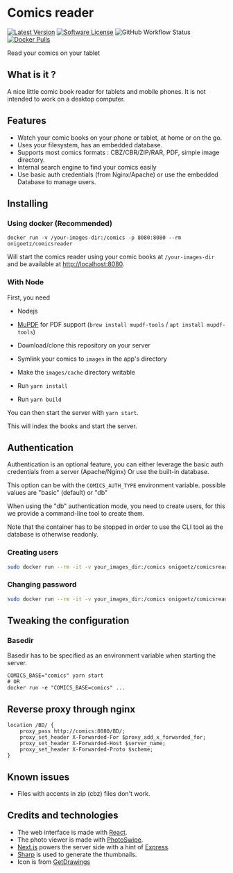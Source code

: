 # Comics reader

[![Latest Version](https://img.shields.io/github/release/onigoetz/Comics-Reader.svg?style=flat-square)](https://github.com/onigoetz/Comics-Reader/releases)
[![Software License](https://img.shields.io/badge/license-MIT-brightgreen.svg?style=flat-square)](https://github.com/onigoetz/Comics-Reader/blob/master/LICENSE.md)
![GitHub Workflow Status](https://img.shields.io/github/actions/workflow/status/onigoetz/Comics-Reader/build.yml?style=flat-square&logo=github)
[![Docker Pulls](https://img.shields.io/docker/pulls/onigoetz/comicsreader?style=flat-square&logo=docker)](https://hub.docker.com/r/onigoetz/comicsreader)


Read your comics on your tablet

## What is it ?
A nice little comic book reader for tablets and mobile phones.
It is not intended to work on a desktop computer.

## Features

- Watch your comic books on your phone or tablet, at home or on the go.
- Uses your filesystem, has an embedded database.
- Supports most comics formats : CBZ/CBR/ZIP/RAR, PDF, simple image directory.
- Internal search engine to find your comics easily
- Use basic auth credentials (from Nginx/Apache) or use the embedded Database to manage users.

## Installing

### Using docker (Recommended)

```
docker run -v /your-images-dir:/comics -p 8080:8080 --rm onigoetz/comicsreader
```

Will start the comics reader using your comic books at `/your-images-dir` and be available at [http://localhost:8080]().


### With Node

First, you need
- Nodejs
- [MuPDF](https://mupdf.com/docs/mutool.html) for PDF support (`brew install mupdf-tools` / `apt install mupdf-tools`)

- Download/clone this repository on your server
- Symlink your comics to `images` in the app's directory
- Make the `images/cache` directory writable
- Run `yarn install`
- Run `yarn build`

You can then start the server with `yarn start`.

This will index the books and start the server.

## Authentication

Authentication is an optional feature, you can either leverage the basic auth credentials from a server (Apache/Nginx)
Or use the built-in database.

This option can be with the `COMICS_AUTH_TYPE` environment variable.
possible values are "basic" (default) or "db"

When using the "db" authentication mode, you need to create users, for this we provide a command-line tool to create them.

Note that the container has to be stopped in order to use the CLI tool as the database is otherwise readonly.

### Creating users

```bash
sudo docker run --rm -it -v your_images_dir:/comics onigoetz/comicsreader node comics createUser
```

### Changing password

```bash
sudo docker run --rm -it -v your_images_dir:/comics onigoetz/comicsreader node comics changePassword
```

## Tweaking the configuration

### Basedir

Basedir has to be specified as an environment variable when starting the server.

```
COMICS_BASE="comics" yarn start
# OR
docker run -e "COMICS_BASE=comics" ...
```

## Reverse proxy through nginx

```
location /BD/ {
    proxy_pass http://comics:8080/BD/;
    proxy_set_header X-Forwarded-For $proxy_add_x_forwarded_for;
    proxy_set_header X-Forwarded-Host $server_name;
    proxy_set_header X-Forwarded-Proto $scheme;
}
```

## Known issues

- Files with accents in zip (cbz) files don't work.

## Credits and technologies

- The web interface is made with [React](https://facebook.github.io/react/).
- The photo viewer is made with [PhotoSwipe](http://photoswipe.com/).
- [Next.js](https://nextjs.org/) powers the server side with a hint of [Express](http://expressjs.com/).
- [Sharp](http://sharp.pixelplumbing.com/en/stable/) is used to generate the thumbnails. 
- Icon is from [GetDrawings](http://getdrawings.com/get-icon#comic-book-icon-68.jpg)

